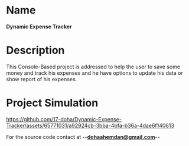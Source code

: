 Name
=======
**Dynamic Expense Tracker**

Description
=======
This Console-Based project is addressed to help the user to save some money and track his expenses and he have options to update his data or show report of his expenses.  



Project Simulation
=======

https://github.com/17-doha/Dynamic-Expense-Tracker/assets/65771031/a92924cb-3bba-4bfa-b36a-4dae6f140613

For the source code contact at --**dohaahemdan@gmail.com**--
